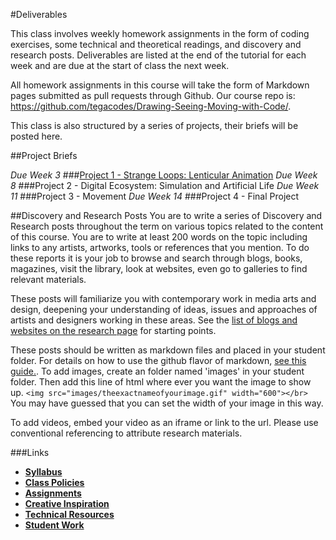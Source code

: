 #Deliverables

This class involves weekly homework assignments in the form of coding exercises, some technical and theoretical readings, and discovery and research posts. Deliverables are listed at the end of the tutorial for each week and are due at the start of class the next week.

All homework assignments in this course will take the form of Markdown pages submitted as pull requests through Github. Our course repo is: https://github.com/tegacodes/Drawing-Seeing-Moving-with-Code/.

This class is also structured by a series of projects, their briefs will be posted here.

##Project Briefs

*Due Week 3*
###[Project 1 - Strange Loops: Lenticular Animation](https://github.com/tegacodes/Drawing-Seeing-Moving-with-Code/blob/gh-pages/docs/project1.md)
*Due Week 8*
###Project 2 - Digital Ecosystem: Simulation and Artificial Life
*Due Week 11*
###Project 3 - Movement
*Due Week 14*
###Project 4 - Final Project

##Discovery and Research Posts
You are to write a series of Discovery and Research posts throughout the term on various topics related to the content of this course. You are to write at least 200 words on the topic including links to any artists, artworks, tools or references that you mention. To do these reports it is your job to browse and search through blogs, books, magazines, visit the library, look at websites, even go to galleries to find relevant materials.

These posts will familiarize you with contemporary work in media arts and design, deepening your understanding of ideas, issues and approaches of artists and designers working in these areas. See the [list of blogs and websites on the research page](https://github.com/tegacodes/Drawing-Seeing-Moving-with-Code/blob/gh-pages/docs/research.md) for starting points.

These posts should be written as markdown files and placed in your student folder. For details on how to use the github flavor of markdown, [see this guide.](https://help.github.com/articles/markdown-basics/). To add images, create an folder named 'images' in your student folder. Then add this line of html where ever you want the image to show up. ```<img src="images/theexactnameofyourimage.gif" width="600"></br>``` You may have guessed that you can set the width of your image in this way.

To add videos, embed your video as an iframe or link to the url. Please use conventional referencing to attribute research materials.



###Links
* **[Syllabus](https://github.com/tegacodes/Drawing-Seeing-Moving-with-Code/blob/gh-pages/README.md)**
* **[Class Policies](https://github.com/tegacodes/Drawing-Seeing-Moving-with-Code/blob/gh-pages/docs/policies.md)**  
* **[Assignments](https://github.com/tegacodes/Drawing-Seeing-Moving-with-Code/blob/gh-pages/docs/deliverables.md)**  
* **[Creative Inspiration](https://github.com/tegacodes/Drawing-Seeing-Moving-with-Code/blob/gh-pages/docs/research.md)**  
* **[Technical Resources](https://github.com/tegacodes/Drawing-Seeing-Moving-with-Code/blob/gh-pages/docs/techResources.md)**
* **[Student Work](http://tegacodes.github.io/Drawing-Seeing-Moving-with-Code/)**

